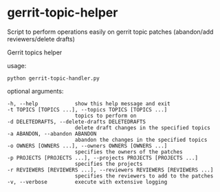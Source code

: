 # gerrit-topic-helper
Script to perform operations easily on gerrit topic patches (abandon/add reviewers/delete drafts)

Gerrit topics helper

usage:

    python gerrit-topic-handler.py

optional arguments:

    -h, --help            show this help message and exit
    -t TOPICS [TOPICS ...], --topics TOPICS [TOPICS ...]
                          topics to perform on
    -d DELETEDRAFTS, --delete-drafts DELETEDRAFTS
                          delete draft changes in the specified topics
    -a ABANDON, --abandon ABANDON
                          abandon the changes in the specified topics
    -o OWNERS [OWNERS ...], --owners OWNERS [OWNERS ...]
                          specifies the owners of the patches
    -p PROJECTS [PROJECTS ...], --projects PROJECTS [PROJECTS ...]
                          specifies the projects
    -r REVIEWERS [REVIEWERS ...], --reviewers REVIEWERS [REVIEWERS ...]
                          specifies the reviewers to add to the patches
    -v, --verbose         execute with extensive logging



